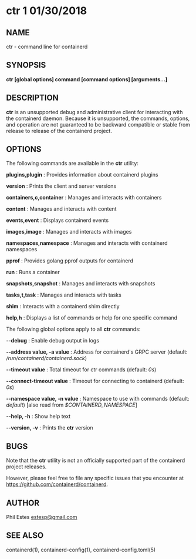 # ctr 1 01/30/2018

## NAME

ctr - command line for containerd

## SYNOPSIS

**ctr [global options] command [command options] [arguments...]**

## DESCRIPTION

**ctr** is an unsupported debug and administrative client for interacting
with the containerd daemon. Because it is unsupported, the commands,
options, and operation are not guaranteed to be backward compatible or
stable from release to release of the containerd project.

## OPTIONS

The following commands are available in the **ctr** utility:

**plugins,plugin**
: Provides information about containerd plugins

**version**
: Prints the client and server versions

**containers,c,container**
: Manages and interacts with containers

**content**
: Manages and interacts with content

**events,event**
: Displays containerd events

**images,image**
: Manages and interacts with images

**namespaces,namespace**
: Manages and interacts with containerd namespaces

**pprof**
: Provides golang pprof outputs for containerd

**run**
: Runs a container

**snapshots,snapshot**
: Manages and interacts with snapshots

**tasks,t,task**
: Manages and interacts with tasks

**shim**
: Interacts with a containerd shim directly

**help,h**
: Displays a list of commands or help for one specific command

The following global options apply to all **ctr** commands:

**--debug**
: Enable debug output in logs

**--address value, -a value**
: Address for containerd's GRPC server (default: */run/containerd/containerd.sock*)

**--timeout value**
: Total timeout for ctr commands (default: *0s*)

**--connect-timeout value**
: Timeout for connecting to containerd (default: *0s*)

**--namespace value, -n value**
: Namespace to use with commands (default: *default*) [also read from *$CONTAINERD_NAMESPACE*]

**--help, -h**
: Show help text

**--version, -v**
: Prints the **ctr** version

## BUGS

Note that the **ctr** utility is not an officially supported part of the
containerd project releases.

However, please feel free to file any specific issues that you encounter at
https://github.com/containerd/containerd.

## AUTHOR

Phil Estes <estesp@gmail.com>

## SEE ALSO

containerd(1), containerd-config(1), containerd-config.toml(5)
